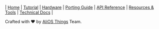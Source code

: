 | [Home](Home) | [Tutorial](AliOS-Things-Tutorial) | [Hardware](AliOS-Things-Hardware) | [Porting Guide](AliOS-Things-Porting-Guide) | [API Reference](AliOS-Things-API-Guide) | [Resources & Tools](AliOS-Things-Resources-and-Tools) | [Technical Docs](AliOS-Things-Technical-Docs) |  

Crafted with :heart: by [AliOS Things](https://github.com/alibaba/AliOS-Things) Team.